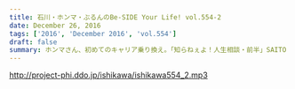```yaml
---
title: 石川・ホンマ・ぶるんのBe-SIDE Your Life! vol.554-2
date: December 26, 2016
tags: ['2016', 'December 2016', 'vol.554']
draft: false
summary: ホンマさん、初めてのキャリア乗り換え。「知らねぇよ！人生相談・前半」SAITO
---
```


http://project-phi.ddo.jp/ishikawa/ishikawa554_2.mp3
